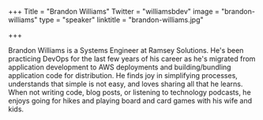 +++
Title = "Brandon Williams"
Twitter = "williamsbdev"
image = "brandon-williams"
type = "speaker"
linktitle = "brandon-williams.jpg"

+++

Brandon Williams is a Systems Engineer at Ramsey Solutions. He's been practicing DevOps for the last few years of his career as he's migrated from application development to AWS deployments and building/bundling application code for distribution. He finds joy in simplifying processes, understands that simple is not easy, and loves sharing all that he learns. When not writing code, blog posts, or listening to technology podcasts, he enjoys going for hikes and playing board and card games with his wife and kids.
